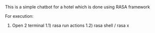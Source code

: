 This is a simple chatbot for a hotel which is done using RASA framework

For execution:
1) Open 2 terminal
   1.1) rasa run actions
   1.2) rasa shell / rasa x
